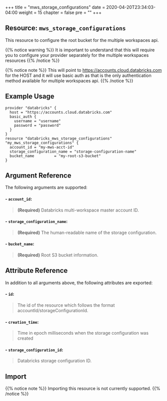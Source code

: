 +++
title = "mws_storage_configurations"
date = 2020-04-20T23:34:03-04:00
weight = 15
chapter = false
pre = ""
+++


## Resource: `mws_storage_configurations`

This resource to configure the root bucket for the multiple workspaces api.

{{% notice warning %}}
It is important to understand that this will require you to configure your provider separately for the 
multiple workspaces resources
{{% /notice %}}

{{% notice note %}}
This will point to https://accounts.cloud.databricks.com for the HOST and it will use basic auth 
as that is the only authentication method available for multiple workspaces api.
{{% /notice %}}


## Example Usage

````hcl
provider "databricks" {
  host = "https://accounts.cloud.databricks.com"
  basic_auth {
    username = "username"
    password = "password"
  }
}
resource "databricks_mws_storage_configurations" "my_mws_storage_configurations" {
  account_id = "my-mws-acct-id"
  storage_configuration_name = "storage-configuration-name"
  bucket_name         = "my-root-s3-bucket"
}
````
## Argument Reference

The following arguments are supported:

#### - `account_id`:
> **(Required)** Databricks multi-workspace master account ID.

#### - `storage_configuration_name`:
> **(Required)** The human-readable name of the storage configuration.
                 
#### - `bucket_name`:
> **(Required)** Root S3 bucket information. 


## Attribute Reference

In addition to all arguments above, the following attributes are exported:

#### - `id`:
> The id of the resource which follows the format accountId/storageConfigurationId.

#### - `creation_time`:
> Time in epoch milliseconds when the storage configuration was created

#### - `storage_configuration_id`:
> Databricks storage configuration ID.



## Import

{{% notice note %}}
Importing this resource is not currently supported.
{{% /notice %}}
